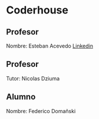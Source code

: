 # Coderhouse

## Profesor

Nombre: Esteban Acevedo
[Linkedin](linkedin.com/in/esteban-acevedo-aberastain)

## Profesor

Tutor: Nicolas Dziuma

## Alumno

Nombre: Federico Domañski



